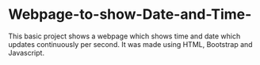 # Webpage-to-show-Date-and-Time-
This basic project shows a webpage which shows time and date which updates continuously per second. It was made using HTML, Bootstrap and Javascript.
